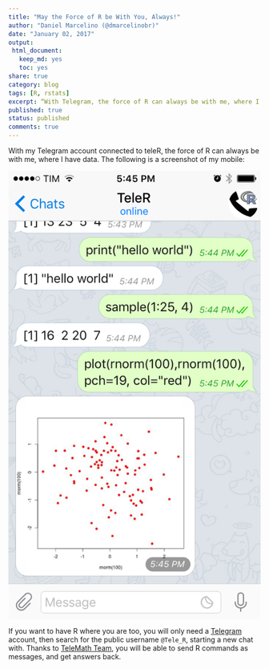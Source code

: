 ```yaml
---
title: "May the Force of R be With You, Always!"
author: "Daniel Marcelino (@dmarcelinobr)"
date: "January 02, 2017"
output:
 html_document: 
   keep_md: yes
   toc: yes
share: true
category: blog
tags: [R, rstats]
excerpt: “With Telegram, the force of R can always be with me, where I have data."
published: true
status: published
comments: true
---
```



With my Telegram account connected to teleR, the force of R can always be with me, where I have data. The following is a screenshot of my mobile:


<img src="/img/2017-01-02-may-the-force-of-r-be-with-you-always/screenshot.png" title="center" alt="center" style="display: block; margin: auto;" />


If you want to have R where you are too, you will only need a [Telegram](https://telegram.org/) account, then search for the public username `@Tele_R`, starting a new chat with. Thanks to [TeleMath Team](http://telemath.altervista.org/TeleR.html), you will be able to send R commands as messages, and get answers back.



